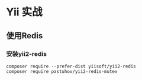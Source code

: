 # Yii 实战


## 使用Redis


### 安装yii2-redis

```
composer require --prefer-dist yiisoft/yii2-redis
composer require pastuhov/yii2-redis-mutex
```


